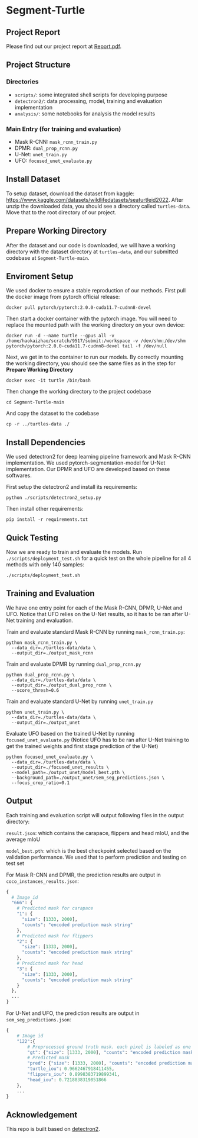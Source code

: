 # Segment-Turtle

## Project Report
Please find out our project report at [Report.pdf](https://github.com/JoeZhao527/Segment-Turtle/blob/main/Report.pdf).

## Project Structure

### Directories
- `scripts/`: some integrated shell scripts for developing purpose
- `detectron2/`: data processing, model, training and evaluation implementation
- `analysis/`: some notebooks for analysis the model results

### Main Entry (for training and evaluation)
- Mask R-CNN: `mask_rcnn_train.py`
- DPMR: `dual_prop_rcnn.py`
- U-Net: `unet_train.py`
- UFO: `focused_unet_evaluate.py`

## Install Dataset
To setup dataset, download the dataset from kaggle: https://www.kaggle.com/datasets/wildlifedatasets/seaturtleid2022. After unzip the downloaded data, you should see a directory called `turtles-data`. Move that to the root directory of our project.

## Prepare Working Directory
After the dataset and our code is downloaded, we will have a working directory with the dataset directory at `turtles-data`, and our submitted codebase at `Segment-Turtle-main`.

## Enviroment Setup
We used docker to ensure a stable reproduction of our methods. First pull the docker image from pytorch official release:
```
docker pull pytorch/pytorch:2.0.0-cuda11.7-cudnn8-devel
```

Then start a docker container with the pytorch image. You will need to replace the mounted path with the working directory on your own device:
```
docker run -d --name turtle --gpus all -v /home/haokaizhao/scratch/9517/submit:/workspace -v /dev/shm:/dev/shm pytorch/pytorch:2.0.0-cuda11.7-cudnn8-devel tail -f /dev/null
```

Next, we get in to the container to run our models. By correctly mounting the working directory, you should see the same files as in the step for **Prepare Working Directory**
```
docker exec -it turtle /bin/bash
```

Then change the working directory to the project codebase
```
cd Segment-Turtle-main
```

And copy the dataset to the codebase
```
cp -r ../turtles-data ./
```

## Install Dependencies
We used detectron2 for deep learning pipeline framework and Mask R-CNN implementation. We used pytorch-segmentation-model for U-Net implementation. Our DPMR and UFO are developed based on these softwares.

First setup the detectron2 and install its requirements:
```
python ./scripts/detectron2_setup.py
```

Then install other requirements:
```
pip install -r requirements.txt
```

## Quick Testing
Now we are ready to train and evaluate the models. Run `./scripts/deployment_test.sh` for a quick test on the whole pipeline for all 4 methods with only 140 samples:
```
./scripts/deployment_test.sh
```

## Training and Evaluation

We have one entry point for each of the Mask R-CNN, DPMR, U-Net and UFO. Notice that UFO relies on the U-Net results, so it has to be ran after U-Net training and evaluation.

Train and evaluate standard Mask R-CNN by running `mask_rcnn_train.py`:
```
python mask_rcnn_train.py \
  --data_dir=./turtles-data/data \
  --output_dir=./output_mask_rcnn
```

Train and evaluate DPMR by running `dual_prop_rcnn.py`
```
python dual_prop_rcnn.py \
  --data_dir=./turtles-data/data \
  --output_dir=./output_dual_prop_rcnn \
  --score_thresh=0.6
```

Train and evaluate standard U-Net by running `unet_train.py`
```
python unet_train.py \
  --data_dir=./turtles-data/data \
  --output_dir=./output_unet
```

Evaluate UFO based on the trained U-Net by running `focused_unet_evaluate.py` (Notice UFO has to be ran after U-Net training to get the trained weights and first stage prediction of the U-Net)
```
python focused_unet_evaluate.py \
  --data_dir=./turtles-data/data \
  --output_dir=./focused_unet_results \
  --model_path=./output_unet/model_best.pth \
  --background_path=./output_unet/sem_seg_predictions.json \
  --focus_crop_ratio=0.1
```

## Output

Each training and evaluation script will output following files in the output directory:

`result.json`: which contains the carapace, flippers and head mIoU, and the average mIoU

`model_best.pth`: which is the best checkpoint selected based on the validation performance. We used that to perform prediction and testing on test set

For Mask R-CNN and DPMR, the prediction results are output in `coco_instances_results.json`:

```python
{
  # Image id
  "666": {
    # Predicted mask for carapace
    "1": {
      "size": [1333, 2000],
      "counts": "encoded prediction mask string"
    },
    # Predicted mask for flippers
    "2": {
      "size": [1333, 2000],
      "counts": "encoded prediction mask string"
    },
    # Predicted mask for head
    "3": {
      "size": [1333, 2000],
      "counts": "encoded prediction mask string"
    }
  },
  ...
}
```

For U-Net and UFO, the prediction results are output in `sem_seg_predictions.json`:
```python
{
    # Image id
    "122":{
        # Preprocessed ground truth mask. each pixel is labeled as one of (0: background, 1: carapace, 2: flippers, 3: head)
        "gt": {"size": [1333, 2000], "counts": "encoded prediction mask string"},
        # Predicted mask
        "pred": {"size": [1333, 2000], "counts": "encoded prediction mask string"},
        "turtle_iou": 0.9662467918411455,
        "flippers_iou": 0.8998383719899341,
        "head_iou": 0.7218838319851866
    },
    ...
}
```

## Acknowledgement
This repo is built based on [detectron2](https://github.com/facebookresearch/detectron2).
